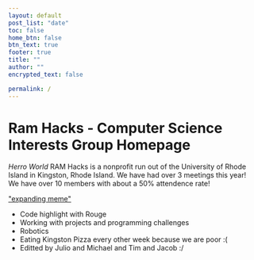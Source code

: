 ```yaml
---
layout: default
post_list: "date"
toc: false
home_btn: false
btn_text: true
footer: true
title: ""
author: ""
encrypted_text: false

permalink: /
---
```

# Ram Hacks - Computer Science Interests Group Homepage

*Herro World*
RAM Hacks is a nonprofit run out of the University of Rhode Island in Kingston, Rhode Island. We have had over 3 meetings this year! We have over 10 members with about a 50% attendence rate!

<a href = "https://drive.google.com/file/d/1tmve0uCf0T2ayfg01IcHxJUOEBNJpo_b/view?usp=sharing)"> "expanding meme" </a>



* Code highlight with Rouge
* Working with projects and programming challenges
* Robotics
* Eating Kingston Pizza every other week because we are poor :(
* Editted by Julio and Michael and Tim and Jacob  :/

